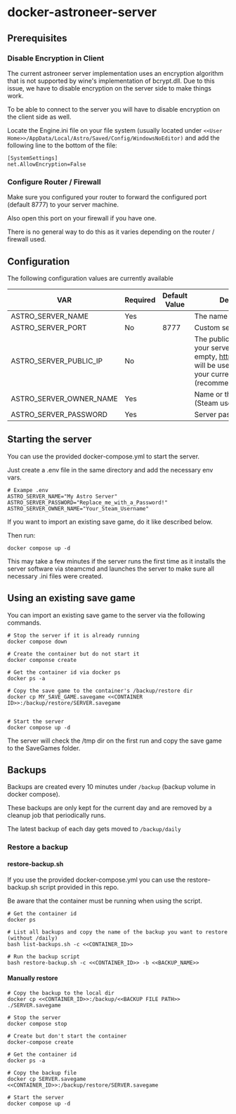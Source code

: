 # docker-astroneer-server

## Prerequisites

### Disable Encryption in Client

The current astroneer server implementation uses an encryption algorithm that is not supported by wine's implementation of bcrypt.dll.
Due to this issue, we have to disable encryption on the server side to make things work.

To be able to connect to the server you will have to disable encryption on the client side as well.

Locate the Engine.ini file on your file system (usually located under `<<User Home>>/AppData/Local/Astro/Saved/Config/WindowsNoEditor)` and add the following line to the bottom of the file:

```
[SystemSettings]
net.AllowEncryption=False
```

### Configure Router / Firewall

Make sure you configured your router to forward the configured port (default 8777) to your server machine.

Also open this port on your firewall if you have one.

There is no general way to do this as it varies depending on the router / firewall used.

## Configuration

The following configuration values are currently available

| VAR                     | Required | Default Value | Description                                                                                                                                 |
| ----------------------- | -------- | ------------- | ------------------------------------------------------------------------------------------------------------------------------------------- |
| ASTRO_SERVER_NAME       | Yes      |               | The name or your server.                                                                                                                    |
| ASTRO_SERVER_PORT       | No       | 8777          | Custom server port                                                                                                                          |
| ASTRO_SERVER_PUBLIC_IP  | No       |               | The public ip address of your server. If left empty, https://api.ipify.org/ will be used to determine your current ip address (recommended) |
| ASTRO_SERVER_OWNER_NAME | Yes      |               | Name or the server owner (Steam username)                                                                                                   |
| ASTRO_SERVER_PASSWORD   | Yes      |               | Server password                                                                                                                             |

## Starting the server

You can use the provided docker-compose.yml to start the server.

Just create a .env file in the same directory and add the necessary env vars.

```Example .env
# Exampe .env
ASTRO_SERVER_NAME="My Astro Server"
ASTRO_SERVER_PASSWORD="Replace_me_with_a_Password!"
ASTRO_SERVER_OWNER_NAME="Your_Steam_Username"
```

If you want to import an existing save game, do it like described below.

Then run:

```
docker compose up -d
```

This may take a few minutes if the server runs the first time as it installs the server software via steamcmd and launches the server to make sure all necessary .ini files were created. 

## Using an existing save game

You can import an existing save game to the server via the following commands.

```
# Stop the server if it is already running
docker compose down

# Create the container but do not start it
docker componse create 

# Get the container id via docker ps
docker ps -a

# Copy the save game to the container's /backup/restore dir
docker cp MY_SAVE_GAME.savegame <<CONTAINER ID>>:/backup/restore/SERVER.savegame


# Start the server
docker compose up -d
```

The server will check the /tmp dir on the first run and copy the save game to the SaveGames folder.

## Backups

Backups are created every 10 minutes under `/backup` (backup volume in docker compose).

These backups are only kept for the current day and are removed by a cleanup job that  periodically runs.

The latest backup of each day gets moved to `/backup/daily` 

### Restore a backup

#### restore-backup.sh

If you use the provided docker-compose.yml you can use the restore-backup.sh script provided in this repo.

Be aware that the container must be running when using the script.

```
# Get the container id
docker ps

# List all backups and copy the name of the backup you want to restore (without /daily)
bash list-backups.sh -c <<CONTAINER_ID>>

# Run the backup script
bash restore-backup.sh -c <<CONTAINER_ID>> -b <<BACKUP_NAME>>
```

#### Manually restore

```
# Copy the backup to the local dir
docker cp <<CONTAINER_ID>>:/backup/<<BACKUP FILE PATH>> ./SERVER.savegame 

# Stop the server
docker compose stop 

# Create but don't start the container
docker-compose create 

# Get the container id
docker ps -a 

# Copy the backup file
docker cp SERVER.savegame <<CONTAINER_ID>>:/backup/restore/SERVER.savegame 

# Start the server
docker compose up -d
```
